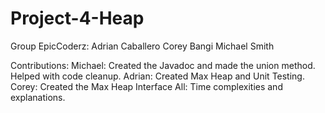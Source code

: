 # Project-4-Heap  

Group EpicCoderz:
Adrian Caballero
Corey Bangi
Michael Smith

Contributions:
Michael: Created the Javadoc and made the union method. Helped with code cleanup.
Adrian: Created Max Heap and Unit Testing.
Corey: Created the Max Heap Interface
All: Time complexities and explanations.


